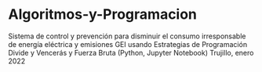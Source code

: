 # Algoritmos-y-Programacion
Sistema de control y prevención para disminuir el consumo irresponsable de energía eléctrica y emisiones GEI usando Estrategias de Programación Divide y Vencerás y Fuerza Bruta
(Python, Jupyter Notebook)
Trujillo, enero 2022
